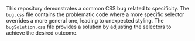 This repository demonstrates a common CSS bug related to specificity. The `bug.css` file contains the problematic code where a more specific selector overrides a more general one, leading to unexpected styling. The `bugSolution.css` file provides a solution by adjusting the selectors to achieve the desired outcome.